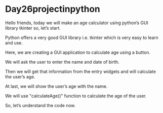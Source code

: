 # Day26projectinpython

Hello friends, today we will make an age calculator using python’s GUI library tkinter so, let’s start.

Python offers a very good GUI library i.e. tkinter which is very easy to learn and use.

Here, we are creating a GUI application to calculate age using a button.


We will ask the user to enter the name and date of birth.

Then we will get that information from the entry widgets and will calculate the user’s age.

At last, we will show the user’s age with the name.

We will use "calculateAge()" function to calculate the age of the user.

So, let’s understand the code now.
